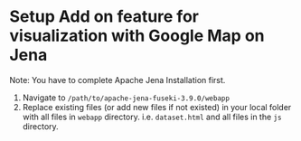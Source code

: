 # Setup Add on feature for visualization with Google Map on Jena

Note: You have to complete Apache Jena Installation first.

1) Navigate to `/path/to/apache-jena-fuseki-3.9.0/webapp`
2) Replace existing files (or add new files if not existed) in your local folder with all files in `webapp` directory. i.e. `dataset.html` and all files in the `js` directory.